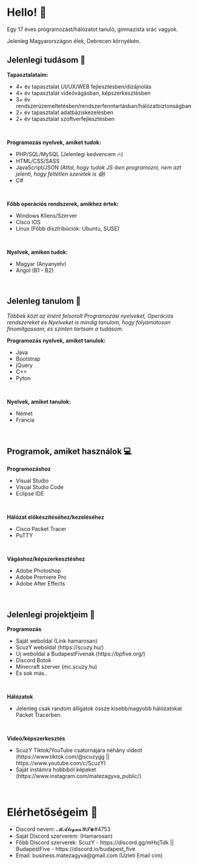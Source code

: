 <h1>Hello! 👋</h1>
<p>Egy 17 éves programozást/hálózatot tanuló, gimnazista srác vagyok.</p>
<p>Jelenleg Magyarországon élek, Debrecen környékén.</p>
<h2>Jelenlegi tudásom 🧠</h2>
<p><b>Tapasztalataim:</b></p>
<ul>
    <li>4+ év tapasztalat UI/UX/WEB fejlesztésben/dizájnolás</li>
    <li>4+ év tapasztalat videóvágásban, képszerkesztésben</li>
    <li>3+ év rendszerüzemeltetésben/rendszerfenntartásban/hálózatbiztonságban</li>
    <li>2+ év tapasztalat adatbáziskezelésben</li>
    <li>2+ év tapasztalat szoftverfejlesztésben</li>
</ul><br>
<p><b>Programozás nyelvek, amiket tudok:</b></p>
<ul>
    <li>PHP/SQL/MySQL (Jelenlegi kedvencem 🔥)</li>
    <li>HTML/CSS/SASS</li>
    <li>JavaScript/JSON<i> (Attol, hogy tudok JS-ben programozni, nem azt jelenti, hogy feltétlen szeretek is 😅)</i></li>
    <li>C#</li>
</ul><br>
<p><b>Főbb operációs rendszerek, amikhez értek:</b></p>
<ul>
    <li>Windows Kliens/Szerver</li>
    <li>Cisco IOS</li>
    <li>Linux (Főbb disztribúciók: Ubuntu, SUSE)</li>
</ul><br>
<p><b>Nyelvek, amiken tudok:</b></p>
<ul>
    <li>Magyar (Anyanyelv)</li>
    <li>Angol (B1 - B2)</li>
</ul><br>
<h2>Jelenleg tanulom 🧐</h2>
<i>Többek közt az imént felsorolt Programozási nyelveket, Operációs rendszereket és Nyelveket is mindig tanulom, hogy folyamatosan finomítgassam, és szinten tartsam a tudásom.</i>
<p><b>Programozás nyelvek, amiket tanulok:</b></p>
<ul>
    <li>Java</li>
    <li>Bootstrap</li>
    <li>jQuery</li>
    <li>C++</i></li>
    <li>Pyton</li>
</ul><br>
<p><b>Nyelvek, amiket tanulok:</b></p>
<ul>
    <li>Német</li>
    <li>Francia</li>
</ul><br>
<h2>Programok, amiket használok 💻</h2>
<p><b>Programozáshoz</b></p>
<ul>
    <li>Visual Studio</li>
    <li>Visual Studio Code</li>
    <li>Eclipse IDE</li>
</ul><br>
<p><b>Hálózat előkészítéséhez/kezeléséhez</b></p>
<ul>
    <li>Cisco Packet Tracer</li>
    <li>PuTTY</li>
</ul><br>
<p><b>Vágáshoz/képszerkesztéshez</b></p>
<ul>
    <li>Adobe Photoshop</li>
    <li>Adobe Premiere Pro</li>
    <li>Adobe After Effects</li>
</ul><br>
<h2>Jelenlegi projektjeim 📌</h2>
<p><b>Programozás</b></p>
<ul>
    <li>Saját weboldal (Link hamarosan)</li>
    <li>ScuzY weboldal (https://scuzy.hu/)</li>
    <li>Új weboldal a BudapestFivenak (https://bpfive.org/)</li>
    <li>Discord Botok</li>
    <li>Minecraft szerver (mc.scuzy.hu)</li>
    <li>És sok más..</li>
</ul><br>
<p><b>Hálózatok</b></p>
<ul>
    <li>Jelenleg csak random állígatok össze kisebb/nagyobb hálózatokat Packet Tracerben.</li>
</ul><br>
<p><b>Videó/képszerkesztés</b></p>
<ul>
    <li>ScuzY Tiktok/YouTube csatornájára néhány videót (https://www.tiktok.com/@scuzygg || https://www.youtube.com/c/ScuzY)</li>
    <li>Saját instámra hobbiból képeket (https://www.instagram.com/matezagyva_public/)</li>
</ul><br>
<h1>Elérhetőségeim 📡</h1>
<ul>
    <li>Discord nevem: 𝓜𝓐𝓽𝓮𝓰𝓾𝓷𝓨𝓣♛#4753</li>
    <li>Saját Discord szerverem: (Hamarosan)</li>
    <li>Főbb Discord szerverek: ScuzY - https://discord.gg/mHxjTdk || BudapestFive - https://discord.io/budapest_five</li>
    <li>Email: business.matezagyva@gmail.com (Üzleti Email cím)</li>
</ul><br>
